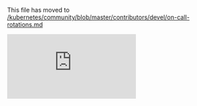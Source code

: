 This file has moved to [/kubernetes/community/blob/master/contributors/devel/on-call-rotations.md](https://github.com/kubernetes/community/blob/master/contributors/devel/on-call-rotations.md)


<!-- BEGIN MUNGE: GENERATED_ANALYTICS -->
[![Analytics](https://kubernetes-site.appspot.com/UA-36037335-10/GitHub/docs/devel/on-call-rotations.md?pixel)]()
<!-- END MUNGE: GENERATED_ANALYTICS -->
